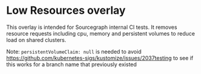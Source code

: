 # Low Resources overlay

This overlay is intended for Sourcegraph internal CI tests. It removes resource requests including cpu, memory and persistent volumes to reduce load on shared clusters. 

Note: `persistentVolumeClaim: null` is needed to avoid https://github.com/kubernetes-sigs/kustomize/issues/2037testing to see if this works for a branch name that previously existed
